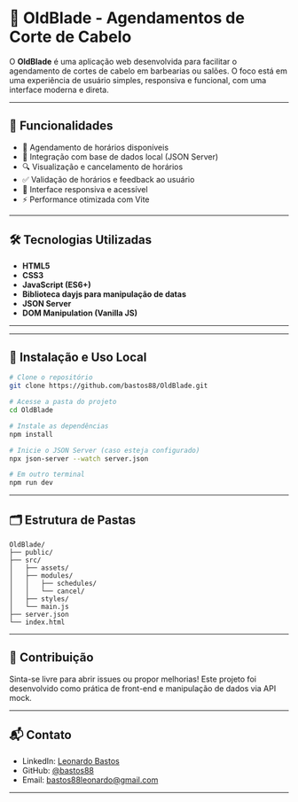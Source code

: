 # 💈 OldBlade - Agendamentos de Corte de Cabelo

O **OldBlade** é uma aplicação web desenvolvida para facilitar o agendamento de cortes de cabelo em barbearias ou salões. O foco está em uma experiência de usuário simples, responsiva e funcional, com uma interface moderna e direta.

---

## 🚀 Funcionalidades

- 📅 Agendamento de horários disponíveis
- 📲 Integração com base de dados local (JSON Server)
- 🔍 Visualização e cancelamento de horários
- ✅ Validação de horários e feedback ao usuário
- 🧼 Interface responsiva e acessível
- ⚡ Performance otimizada com Vite

---

## 🛠️ Tecnologias Utilizadas

- **HTML5**
- **CSS3**
- **JavaScript (ES6+)**
- **Biblioteca dayjs para manipulação de datas**
- **JSON Server**
- **DOM Manipulation (Vanilla JS)**

---

---

## 🔧 Instalação e Uso Local

```bash
# Clone o repositório
git clone https://github.com/bastos88/OldBlade.git

# Acesse a pasta do projeto
cd OldBlade

# Instale as dependências
npm install

# Inicie o JSON Server (caso esteja configurado)
npx json-server --watch server.json

# Em outro terminal
npm run dev
```

---

## 🗂️ Estrutura de Pastas

```
OldBlade/
├── public/
├── src/
│   ├── assets/
│   ├── modules/
│   │   ├── schedules/
│   │   └── cancel/
│   ├── styles/
│   └── main.js
├── server.json
└── index.html
```

---

## 🤝 Contribuição

Sinta-se livre para abrir issues ou propor melhorias! Este projeto foi desenvolvido como prática de front-end e manipulação de dados via API mock.

---

## 📬 Contato

- LinkedIn: [Leonardo Bastos](https://www.linkedin.com/in/leonardo-bastos-de-macedo/)
- GitHub: [@bastos88](https://github.com/bastos88)
- Email: bastos88leonardo@gmail.com

---

